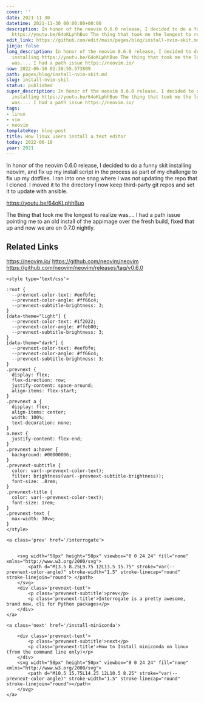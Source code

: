 ```yaml
---
cover: ''
date: 2021-11-30
datetime: 2021-11-30 00:00:00+00:00
description: In honor of the neovim 0.6.0 release, I decided to do a funny skit installing
  https://youtu.be/64oKLphhBuo The thing that took me the longest to realize was....
edit_link: https://github.com/edit/main/pages/blog/install-nvim-skit.md
jinja: false
long_description: In honor of the neovim 0.6.0 release, I decided to do a funny skit
  installing https://youtu.be/64oKLphhBuo The thing that took me the longest to realize
  was.... I had a path issue https://neovim.io/
now: 2022-06-10 02:38:55.573809
path: pages/blog/install-nvim-skit.md
slug: install-nvim-skit
status: published
super_description: In honor of the neovim 0.6.0 release, I decided to do a funny skit
  installing https://youtu.be/64oKLphhBuo The thing that took me the longest to realize
  was.... I had a path issue https://neovim.io/
tags:
- linux
- vim
- neovim
templateKey: blog-post
title: How linux users install a text editor
today: 2022-06-10
year: 2021
---
```


In honor of the neovim 0.6.0 release, I decided to do a funny skit installing
neovim, and fix up my install script in the process as part of my challenge to
fix up my dotfiles.  I ran into one snag where I was not updating the repo that
I cloned.  I moved it to the directory I now keep third-party git repos and set
it to update with ansible.

https://youtu.be/64oKLphhBuo

The thing that took me the longest to realize was.... I had a path issue
pointing me to an old install of the appimage over the fresh build,  fixed that
up and now we are on 0.7.0 nightly.


## Related Links

https://neovim.io/
https://github.com/neovim/neovim
https://github.com/neovim/neovim/releases/tag/v0.6.0
<div class='prevnext'>

    <style type='text/css'>

    :root {
      --prevnext-color-text: #eefbfe;
      --prevnext-color-angle: #ff66c4;
      --prevnext-subtitle-brightness: 3;
    }
    [data-theme="light"] {
      --prevnext-color-text: #1f2022;
      --prevnext-color-angle: #ffeb00;
      --prevnext-subtitle-brightness: 3;
    }
    [data-theme="dark"] {
      --prevnext-color-text: #eefbfe;
      --prevnext-color-angle: #ff66c4;
      --prevnext-subtitle-brightness: 3;
    }
    .prevnext {
      display: flex;
      flex-direction: row;
      justify-content: space-around;
      align-items: flex-start;
    }
    .prevnext a {
      display: flex;
      align-items: center;
      width: 100%;
      text-decoration: none;
    }
    a.next {
      justify-content: flex-end;
    }
    .prevnext a:hover {
      background: #00000006;
    }
    .prevnext-subtitle {
      color: var(--prevnext-color-text);
      filter: brightness(var(--prevnext-subtitle-brightness));
      font-size: .8rem;
    }
    .prevnext-title {
      color: var(--prevnext-color-text);
      font-size: 1rem;
    }
    .prevnext-text {
      max-width: 30vw;
    }
    </style>
    
    <a class='prev' href='/interrogate'>
    

        <svg width="50px" height="50px" viewbox="0 0 24 24" fill="none" xmlns="http://www.w3.org/2000/svg">
            <path d="M13.5 8.25L9.75 12L13.5 15.75" stroke="var(--prevnext-color-angle)" stroke-width="1.5" stroke-linecap="round" stroke-linejoin="round"> </path>
        </svg>
        <div class='prevnext-text'>
            <p class='prevnext-subtitle'>prev</p>
            <p class='prevnext-title'>Interrogate is a pretty awesome, brand new, cli for Python packages</p>
        </div>
    </a>
    
    <a class='next' href='/install-miniconda'>
    
        <div class='prevnext-text'>
            <p class='prevnext-subtitle'>next</p>
            <p class='prevnext-title'>How to Install miniconda on linux (from the command line only)</p>
        </div>
        <svg width="50px" height="50px" viewbox="0 0 24 24" fill="none" xmlns="http://www.w3.org/2000/svg">
            <path d="M10.5 15.75L14.25 12L10.5 8.25" stroke="var(--prevnext-color-angle)" stroke-width="1.5" stroke-linecap="round" stroke-linejoin="round"></path>
        </svg>
    </a>
  </div>